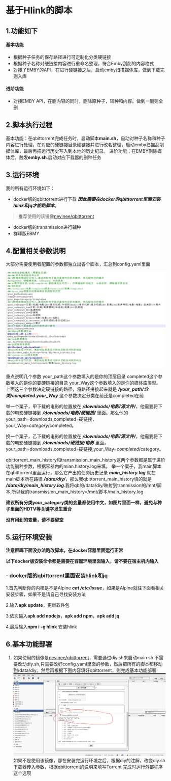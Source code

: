 # 基于Hlink的脚本

## 1.功能如下
#### 基本功能

- 根据种子任务的保存路径进行可定制化分类硬链接
- 根据种子名称对硬链接内容进行重命名整理，符合Emby刮削的内容格式
- 对接了EMBY的API，在进行硬链接之后，启动emby扫描媒体库，做到下载完则入库

#### 进阶功能

- 对接EMBY API，在删内容的同时，删除原种子，辅种和内容。做到一删则全删

## 2.脚本执行过程

基本功能：在qbittorrent完成任务时，启动脚本**main.sh**，自动对种子名称和种子内容进行处理，在对应的硬链接目录硬链接并进行改名整理，启动emby扫描刮削媒体库，最后再把运行历史写入到本地的历史纪录。
进阶功能：在EMBY删除媒体后，触发**emby.sh**.启动对应下载器的删种任务


## 3.运行环境

我的所有运行环境如下：
- docker版的qbittorrent进行下载 ***因此需要在docker的qbittorrent里面安装hlink和jq才能跑脚本***。
> 推荐使用的该镜像[nevinee/qbittorrent](https://hub.docker.com/r/nevinee/qbittorrent)
- docker版的transmission进行辅种
- 群晖版EBMY

## 4.配置相关参数说明
大部分需要使用者配置的参数都独立出各个脚本，汇总到config.yaml里面


![image](/docs/img/config.yaml.png)

重点说明几个参数
your_path这个参数填入的是你的顶层目录
completed这个参数填入的是你的要硬链接的目录
your_Way这个参数填入的是你的媒体库类型。
上面这三个参数决定硬链接的路径，将路径拼接起来就是 ***/your_path/分类/completed***.***your_Way*** 这个参数决定分类在前还是completed在前

举一个栗子，甲下载的电影的位置放在 ***/downloads/电影/源文件/***，他需要将下载的电影硬链接到 ***/downloads/电影/硬链接/*** 里面。那么他的your_path=downloads,completed=硬链接，your_Way=$category/$completed。

换一个栗子，乙下载的电影的位置放在 ***/downloads/电影/源文件/***，他需要将下载的电影硬链接到 ***/downloads/硬链接/电影*** 里面。your_path=downloads,completed=硬链接,your_Way=$completed/$category。

qbittorrent_main_history和transmission_main_history这两个参数都是属于进阶功能删种参数，根据容器内的mian.history.log来填。
举一个栗子，我main脚本在qbittorrent里面运行，那么它产出的任务历史记录 ***main_history.log*** 就在main脚本所在路径 ***/data/diy/***，那么我qbittorrent_main_history填的就是 ***/data/diy/main_history.log***.我将qb的/data/diy/映射到tranmission的/mnt/脚本,所以我的transmission_main_history=/mnt/脚本/main_history.log

**建议所有分类your_category类的变量都使用中文，如图片里面一样，避免与种子里面的HDTV等关键字发生重合**

**没有用到的变量，请不要留空**

## 5.运行环境安装
**注意群晖下面没办法跑改脚本，在docker容器里面运行正常**

**以下docker版安装命令都是需要在容器环境里面输入，请不要在宿主机内输入**
### - docker版的qbittorrent里面安装hlink和jq
1.首先判断你的内核是不是Alpine ***cat /etc/issue***，如果是Alpine就往下面看相关安装步骤，如果不是请自己寻找安装方法

2.输入**apk update**，更新软件包

3.依次输入**apk add nodejs**，**apk add npm**，**apk add jq**

4.最后输入**npm i -g hlink** 安装hlink

## 6.基本功能部署
1. 如果使用的镜像是[nevinee/qbittorrent](https://hub.docker.com/r/nevinee/qbittorrent)，需要通过diy.sh来启动main.sh.不需要改动diy.sh,只需要改好config.yaml里面的参数，然后把所有的脚本都移动到/data/diy。然后再根据下图内容填好qbittorrent，则完成基本功能部署
![image](/docs/img/qbittorrent.png)
如果不是使用该镜像，那在安装完运行环境之后，根据diy的注解，改变diy.sh下载器传入参数，根据qbittorrent的说明来填写Torrent 完成时运行外部程序这个选项

